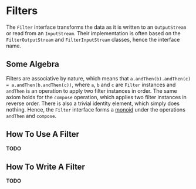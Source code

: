 # Filters

The `Filter` interface transforms the data as it is written to an `OutputStream` or read from an `InputStream`.
Their implementation is often based on the `FilterOutputStream` and `FilterInputStream` classes, hence the interface 
name.

## Some Algebra

Filters are associative by nature, which means that `a.andThen(b).andThen(c) = a.andThen(b.andThen(c))`, where `a`, `b` 
and `c` are `Filter` instances and `andThen` is an operation to apply two filter instances in order.
The same axiom holds for the `compose` operation, which applies two filter instances in reverse order. 
There is also a trivial identity element, which simply does nothing.
Hence, the `Filter` interface forms a [monoid] under the operations `andThen` and `compose`. 
 
## How To Use A Filter

**TODO**

## How To Write A Filter

**TODO**

[Monoid]: https://en.wikipedia.org/wiki/Monoid
